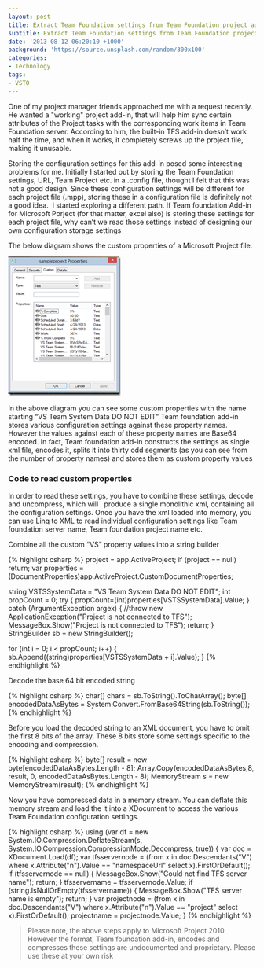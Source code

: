 ```yaml
---
layout: post
title: Extract Team Foundation settings from Team Foundation project add-in
subtitle: Extract Team Foundation settings from Team Foundation project add-in
date: '2013-08-12 06:20:10 +1000'
background: 'https://source.unsplash.com/random/300x100'
categories:
- Technology
tags:
- VSTO
---
```

One of my project manager friends approached me with a request recently. He wanted a "working" project add-in, that will help him sync certain attributes of the Project tasks with the corresponding work items in Team Foundation server. According to him, the built-in TFS add-in doesn’t work half the time, and when it works, it completely screws up the project file, making it unusable.

Storing the configuration settings for this add-in posed some interesting problems for me. Initially I started out by storing the Team Foundation settings, URL, Team Project etc. in a .config file, thought I felt that this was not a good design. Since these configuration settings will be different for each project file (.mpp), storing these in a configuration file is definitely not a good idea.  I started exploring a different path. If Team foundation Add-in for Microsoft Porject (for that matter, excel also) is storing these settings for each project file, why can’t we read those settings instead of designing our own configuration storage settings

The below diagram shows the custom properties of a Microsoft Project file.

[![image](/uploads/2013/08/image_thumb.png "image")](/uploads/2013/08/image.png) 

In the above diagram you can see some custom properties with the name starting “VS Team System Data DO NOT EDIT” Team foundation add-in stores various configuration settings against these property names. However the values against each of these property names are Base64 encoded. In fact, Team foundation add-in constructs the settings as single xml file, encodes it, splits it into thirty odd segments (as you can see from the number of property names) and stores them as custom property values  

### Code to read custom properties

In order to read these settings, you have to combine these settings, decode and uncompress, which will   produce a single monolithic xml, containing all the configuration settings. Once you have the xml loaded into memory, you can use Linq to XML to read individual configuration settings like Team foundation server name, Team foundation project name etc.

Combine all the custom “VS” property values into a string builder

{% highlight csharp %} 
project = app.ActiveProject;
if (project == null) return;
var properties = (DocumentProperties)app.ActiveProject.CustomDocumentProperties;

string VSTSSystemData = "VS Team System Data DO NOT EDIT";
int propCount = 0;
try
{
    propCount=(int)properties[VSTSSystemData].Value;
}
catch (ArgumentException argex)
{
    //throw new ApplicationException("Project is not connected to TFS");
    MessageBox.Show("Project is not connected to TFS");
    return;
}
StringBuilder sb = new StringBuilder();

for (int i = 0; i < propCount; i++)
{
    sb.Append((string)properties[VSTSSystemData + i].Value);
}
{% endhighlight %} 

Decode the base 64 bit encoded string

{% highlight csharp %} 
char[] chars = sb.ToString().ToCharArray();
byte[] encodedDataAsBytes = System.Convert.FromBase64String(sb.ToString());
{% endhighlight %} 

Before you load the decoded string to an XML document, you have to omit the first 8 bits of the array. These 8 bits store some settings specific to the encoding and compression.

{% highlight csharp %} 
byte[] result = new byte[encodedDataAsBytes.Length - 8];
Array.Copy(encodedDataAsBytes,8, result, 0, encodedDataAsBytes.Length - 8);
MemoryStream s = new MemoryStream(result);
{% endhighlight %} 

Now you have compressed data in a memory stream. You can deflate this memory stream and load the it into a XDocument to access the various Team Foundation configuration settings.

{% highlight csharp %} 
using (var df = new System.IO.Compression.DeflateStream(s, System.IO.Compression.CompressionMode.Decompress, true))
{
    var doc = XDocument.Load(df);
    var tfsservernode = (from x in doc.Descendants("V")
                where x.Attribute("n").Value == "namespaceUrl"
                select x).FirstOrDefault();
    if (tfsservernode == null) { MessageBox.Show("Could not find TFS server name"); return; }
    tfsservername = tfsservernode.Value;
    if (string.IsNullOrEmpty(tfsservername)) { MessageBox.Show("TFS server name is empty"); return; } 
    var projectnode = (from x in doc.Descendants("V")
                       where x.Attribute("n").Value == "project"
                         select x).FirstOrDefault();
    projectname = projectnode.Value;
}
{% endhighlight %} 

> Please note, the above steps apply to Microsoft Project 2010. However the format, Team foundation add-in, encodes and compresses these settings are undocumented and proprietary. Please use these at your own risk